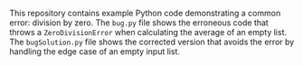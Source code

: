 This repository contains example Python code demonstrating a common error: division by zero. The `bug.py` file shows the erroneous code that throws a `ZeroDivisionError` when calculating the average of an empty list. The `bugSolution.py` file shows the corrected version that avoids the error by handling the edge case of an empty input list.